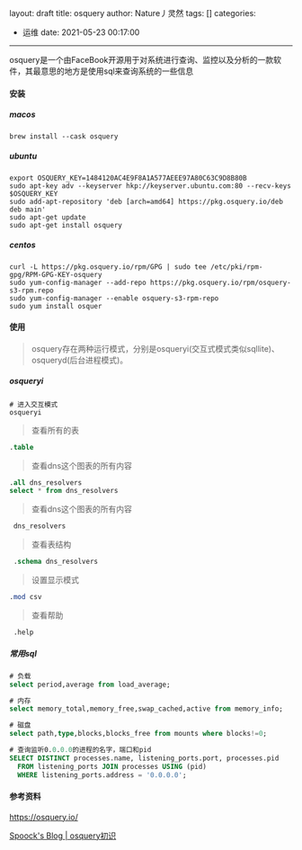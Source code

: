 layout: draft
title: osquery
author: Nature丿灵然
tags: []
categories:
  - 运维
date: 2021-05-23 00:17:00
---
osquery是一个由FaceBook开源用于对系统进行查询、监控以及分析的一款软件，其最意思的地方是使用sql来查询系统的一些信息

<!--more-->

#### 安装

##### macos

```shell
brew install --cask osquery
```

##### ubuntu

```shell
export OSQUERY_KEY=1484120AC4E9F8A1A577AEEE97A80C63C9D8B80B
sudo apt-key adv --keyserver hkp://keyserver.ubuntu.com:80 --recv-keys $OSQUERY_KEY
sudo add-apt-repository 'deb [arch=amd64] https://pkg.osquery.io/deb deb main'
sudo apt-get update
sudo apt-get install osquery
```

##### centos

```shell
curl -L https://pkg.osquery.io/rpm/GPG | sudo tee /etc/pki/rpm-gpg/RPM-GPG-KEY-osquery
sudo yum-config-manager --add-repo https://pkg.osquery.io/rpm/osquery-s3-rpm.repo
sudo yum-config-manager --enable osquery-s3-rpm-repo
sudo yum install osquer
```

#### 使用

> osquery存在两种运行模式，分别是osqueryi(交互式模式类似sqllite)、osqueryd(后台进程模式)。

##### osqueryi

```shell
# 进入交互模式
osqueryi
```

> 查看所有的表

```sql
.table
```

> 查看dns这个图表的所有内容

```sql
.all dns_resolvers
select * from dns_resolvers
```

> 查看dns这个图表的所有内容

```sql
 dns_resolvers
```

> 查看表结构

```sql
 .schema dns_resolvers
```

> 设置显示模式

```sql
.mod csv
```

> 查看帮助

```sql
 .help
```

##### 常用sql

```sql
# 负载
select period,average from load_average;

# 内存
select memory_total,memory_free,swap_cached,active from memory_info;

# 磁盘
select path,type,blocks,blocks_free from mounts where blocks!=0;

# 查询监听0.0.0.0的进程的名字，端口和pid
SELECT DISTINCT processes.name, listening_ports.port, processes.pid
  FROM listening_ports JOIN processes USING (pid)
  WHERE listening_ports.address = '0.0.0.0';

```

#### 参考资料

<https://osquery.io/>

[Spoock's Blog | osquery初识](http://blog.spoock.com/2018/11/26/osquery-intro/)
